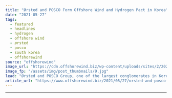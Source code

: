```yaml
---
title: "Ørsted and POSCO Form Offshore Wind and Hydrogen Pact in Korea"
date: "2021-05-27"
tags: 
  - featured
  - headlines
  - hydrogen
  - offshore wind
  - ørsted
  - posco
  - south korea
  - offshorewind
source: "offshorewind"
image_url: "https://cdn.offshorewind.biz/wp-content/uploads/sites/2/2021/05/27102002/%C3%98rsted.jpg"
image_fp: "/assets/img/post_thumbnails/9.jpg"
lead: "Ørsted and POSCO Group, one of the largest conglomerates in Korea, have signed a"
article_url: "https://www.offshorewind.biz/2021/05/27/orsted-and-posco-form-offshore-wind-and-hydrogen-pact-in-korea/"
---
```


---
